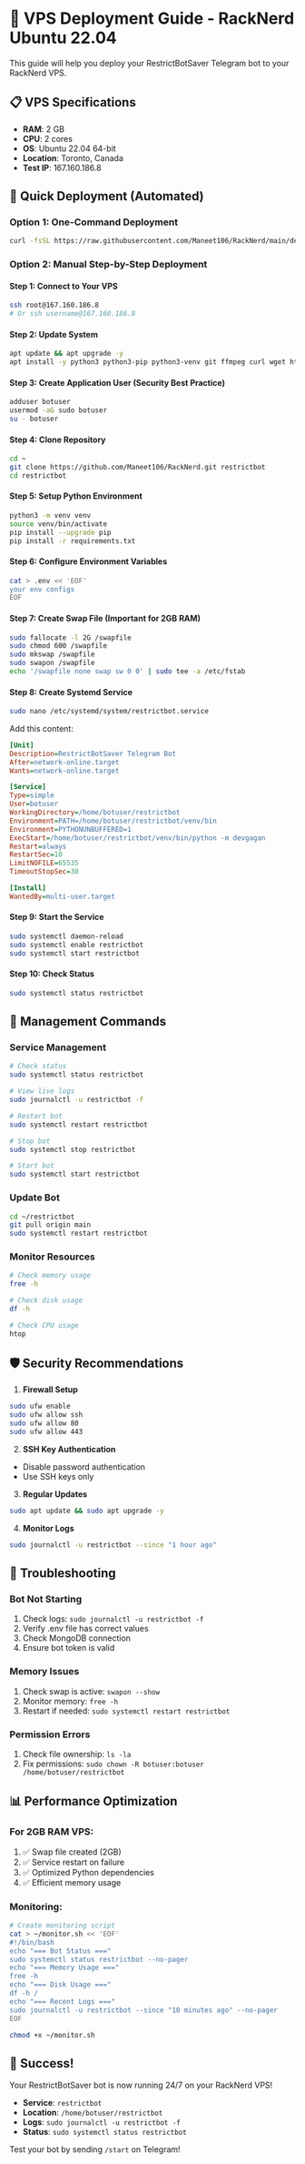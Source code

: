 # 🚀 VPS Deployment Guide - RackNerd Ubuntu 22.04

This guide will help you deploy your RestrictBotSaver Telegram bot to your RackNerd VPS.

## 📋 VPS Specifications
- **RAM**: 2 GB
- **CPU**: 2 cores
- **OS**: Ubuntu 22.04 64-bit
- **Location**: Toronto, Canada
- **Test IP**: 167.160.186.8

## 🚀 Quick Deployment (Automated)

### Option 1: One-Command Deployment
```bash
curl -fsSL https://raw.githubusercontent.com/Maneet106/RackNerd/main/deploy_vps.sh | bash
```

### Option 2: Manual Step-by-Step Deployment

#### Step 1: Connect to Your VPS
```bash
ssh root@167.160.186.8
# Or ssh username@167.160.186.8
```

#### Step 2: Update System
```bash
apt update && apt upgrade -y
apt install -y python3 python3-pip python3-venv git ffmpeg curl wget htop unzip
```

#### Step 3: Create Application User (Security Best Practice)
```bash
adduser botuser
usermod -aG sudo botuser
su - botuser
```

#### Step 4: Clone Repository
```bash
cd ~
git clone https://github.com/Maneet106/RackNerd.git restrictbot
cd restrictbot
```

#### Step 5: Setup Python Environment
```bash
python3 -m venv venv
source venv/bin/activate
pip install --upgrade pip
pip install -r requirements.txt
```

#### Step 6: Configure Environment Variables
```bash
cat > .env << 'EOF'
your env configs
EOF
```

#### Step 7: Create Swap File (Important for 2GB RAM)
```bash
sudo fallocate -l 2G /swapfile
sudo chmod 600 /swapfile
sudo mkswap /swapfile
sudo swapon /swapfile
echo '/swapfile none swap sw 0 0' | sudo tee -a /etc/fstab
```

#### Step 8: Create Systemd Service
```bash
sudo nano /etc/systemd/system/restrictbot.service
```

Add this content:
```ini
[Unit]
Description=RestrictBotSaver Telegram Bot
After=network-online.target
Wants=network-online.target

[Service]
Type=simple
User=botuser
WorkingDirectory=/home/botuser/restrictbot
Environment=PATH=/home/botuser/restrictbot/venv/bin
Environment=PYTHONUNBUFFERED=1
ExecStart=/home/botuser/restrictbot/venv/bin/python -m devgagan
Restart=always
RestartSec=10
LimitNOFILE=65535
TimeoutStopSec=30

[Install]
WantedBy=multi-user.target
```

#### Step 9: Start the Service
```bash
sudo systemctl daemon-reload
sudo systemctl enable restrictbot
sudo systemctl start restrictbot
```

#### Step 10: Check Status
```bash
sudo systemctl status restrictbot
```

## 🔧 Management Commands

### Service Management
```bash
# Check status
sudo systemctl status restrictbot

# View live logs
sudo journalctl -u restrictbot -f

# Restart bot
sudo systemctl restart restrictbot

# Stop bot
sudo systemctl stop restrictbot

# Start bot
sudo systemctl start restrictbot
```

### Update Bot
```bash
cd ~/restrictbot
git pull origin main
sudo systemctl restart restrictbot
```

### Monitor Resources
```bash
# Check memory usage
free -h

# Check disk usage
df -h

# Check CPU usage
htop
```

## 🛡️ Security Recommendations

1. **Firewall Setup**
```bash
sudo ufw enable
sudo ufw allow ssh
sudo ufw allow 80
sudo ufw allow 443
```

2. **SSH Key Authentication**
- Disable password authentication
- Use SSH keys only

3. **Regular Updates**
```bash
sudo apt update && sudo apt upgrade -y
```

4. **Monitor Logs**
```bash
sudo journalctl -u restrictbot --since "1 hour ago"
```

## 🚨 Troubleshooting

### Bot Not Starting
1. Check logs: `sudo journalctl -u restrictbot -f`
2. Verify .env file has correct values
3. Check MongoDB connection
4. Ensure bot token is valid

### Memory Issues
1. Check swap is active: `swapon --show`
2. Monitor memory: `free -h`
3. Restart if needed: `sudo systemctl restart restrictbot`

### Permission Errors
1. Check file ownership: `ls -la`
2. Fix permissions: `sudo chown -R botuser:botuser /home/botuser/restrictbot`

## 📊 Performance Optimization

### For 2GB RAM VPS:
1. ✅ Swap file created (2GB)
2. ✅ Service restart on failure
3. ✅ Optimized Python dependencies
4. ✅ Efficient memory usage

### Monitoring:
```bash
# Create monitoring script
cat > ~/monitor.sh << 'EOF'
#!/bin/bash
echo "=== Bot Status ==="
sudo systemctl status restrictbot --no-pager
echo "=== Memory Usage ==="
free -h
echo "=== Disk Usage ==="
df -h /
echo "=== Recent Logs ==="
sudo journalctl -u restrictbot --since "10 minutes ago" --no-pager
EOF

chmod +x ~/monitor.sh
```

## 🎉 Success!

Your RestrictBotSaver bot is now running 24/7 on your RackNerd VPS!

- **Service**: `restrictbot`
- **Location**: `/home/botuser/restrictbot`
- **Logs**: `sudo journalctl -u restrictbot -f`
- **Status**: `sudo systemctl status restrictbot`

Test your bot by sending `/start` on Telegram!
